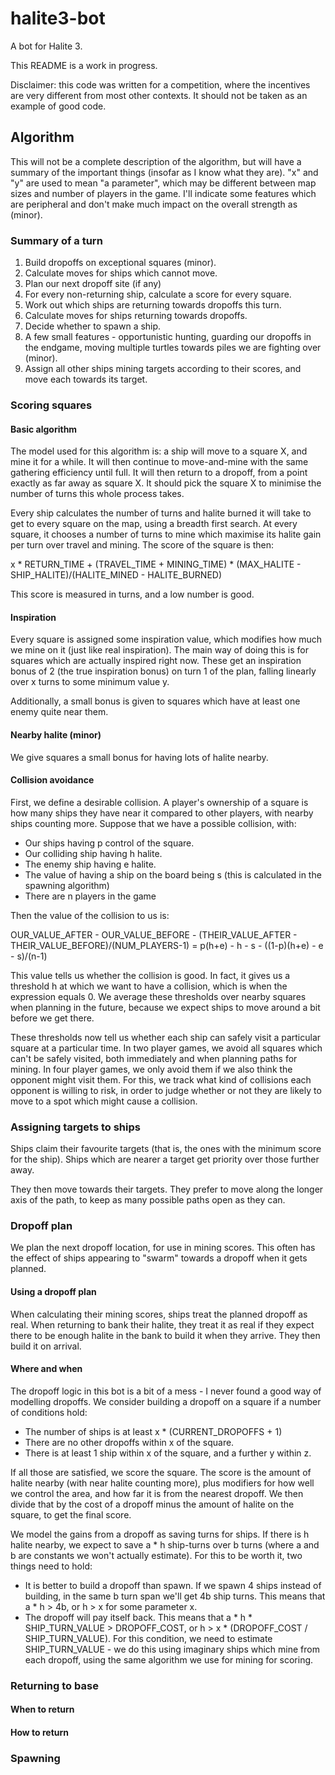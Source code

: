 # halite3-bot
A bot for Halite 3.

This README is a work in progress.

Disclaimer: this code was written for a competition, where the incentives are very different from most other contexts. It should not be taken as an example of good code.

## Algorithm
This will not be a complete description of the algorithm, but will have a summary of the important things (insofar as I know what they are). "x" and "y" are used to mean "a parameter", which may be different between map sizes and number of players in the game. I'll indicate some features which are peripheral and don't make much impact on the overall strength as (minor).

### Summary of a turn
1. Build dropoffs on exceptional squares (minor).
2. Calculate moves for ships which cannot move.
4. Plan our next dropoff site (if any)
5. For every non-returning ship, calculate a score for every square.
6. Work out which ships are returning towards dropoffs this turn.
7. Calculate moves for ships returning towards dropoffs.
8. Decide whether to spawn a ship.
9. A few small features - opportunistic hunting, guarding our dropoffs in the endgame, moving multiple turtles towards piles we are fighting over (minor).
10. Assign all other ships mining targets according to their scores, and move each towards its target.

### Scoring squares
#### Basic algorithm
The model used for this algorithm is: a ship will move to a square X, and mine it for a while. It will then continue to move-and-mine with the same gathering efficiency until full. It will then return to a dropoff, from a point exactly as far away as square X. It should pick the square X to minimise the number of turns this whole process takes.

Every ship calculates the number of turns and halite burned it will take to get to every square on the map, using a breadth first search. At every square, it chooses a number of turns to mine which maximise its halite gain per turn over travel and mining. The score of the square is then:

x * RETURN_TIME + (TRAVEL_TIME + MINING_TIME) * (MAX_HALITE - SHIP_HALITE)/(HALITE_MINED - HALITE_BURNED)

This score is measured in turns, and a low number is good.

#### Inspiration
Every square is assigned some inspiration value, which modifies how much we mine on it (just like real inspiration). The main way of doing this is for squares which are actually inspired right now. These get an inspiration bonus of 2 (the true inspiration bonus) on turn 1 of the plan, falling linearly over x turns to some minimum value y.

Additionally, a small bonus is given to squares which have at least one enemy quite near them.

#### Nearby halite (minor)
We give squares a small bonus for having lots of halite nearby.

#### Collision avoidance
First, we define a desirable collision. A player's ownership of a square is how many ships they have near it compared to other players, with nearby ships counting more. Suppose that we have a possible collision, with:
* Our ships having p control of the square.
* Our colliding ship having h halite.
* The enemy ship having e halite.
* The value of having a ship on the board being s (this is calculated in the spawning algorithm)
* There are n players in the game

Then the value of the collision to us is:

OUR_VALUE_AFTER - OUR_VALUE_BEFORE - (THEIR_VALUE_AFTER - THEIR_VALUE_BEFORE)/(NUM_PLAYERS-1) =
p(h+e) - h - s - ((1-p)(h+e) - e - s)/(n-1)

This value tells us whether the collision is good. In fact, it gives us a threshold h at which we want to have a collision, which is when the expression equals 0. We average these thresholds over nearby squares when planning in the future, because we expect ships to move around a bit before we get there.

These thresholds now tell us whether each ship can safely visit a particular square at a particular time. In two player games, we avoid all squares which can't be safely visited, both immediately and when planning paths for mining. In four player games, we only avoid them if we also think the opponent might visit them. For this, we track what kind of collisions each opponent is willing to risk, in order to judge whether or not they are likely to move to a spot which might cause a collision.

### Assigning targets to ships
Ships claim their favourite targets (that is, the ones with the minimum score for the ship). Ships which are nearer a target get priority over those further away.

They then move towards their targets. They prefer to move along the longer axis of the path, to keep as many possible paths open as they can.

### Dropoff plan
We plan the next dropoff location, for use in mining scores. This often has the effect of ships appearing to "swarm" towards a dropoff when it gets planned.

#### Using a dropoff plan
When calculating their mining scores, ships treat the planned dropoff as real. When returning to bank their halite, they treat it as real if they expect there to be enough halite in the bank to build it when they arrive. They then build it on arrival.

#### Where and when
The dropoff logic in this bot is a bit of a mess - I never found a good way of modelling dropoffs. We consider building a dropoff on a square if a number of conditions hold:
* The number of ships is at least x * (CURRENT_DROPOFFS + 1)
* There are no other dropoffs within x of the square.
* There is at least 1 ship within x of the square, and a further y within z.

If all those are satisfied, we score the square. The score is the amount of halite nearby (with near halite counting more), plus modifiers for how well we control the area, and how far it is from the nearest dropoff. We then divide that by the cost of a dropoff minus the amount of halite on the square, to get the final score.

We model the gains from a dropoff as saving turns for ships. If there is h halite nearby, we expect to save a * h ship-turns over b turns (where a and b are constants we won't actually estimate). For this to be worth it, two things need to hold:
* It is better to build a dropoff than spawn. If we spawn 4 ships instead of building, in the same b turn span we'll get 4b ship turns. This means that a * h > 4b, or h > x for some parameter x.
* The dropoff will pay itself back. This means that a * h * SHIP_TURN_VALUE > DROPOFF_COST, or h > x * (DROPOFF_COST / SHIP_TURN_VALUE). For this condition, we need to estimate SHIP_TURN_VALUE - we do this using imaginary ships which mine from each dropoff, using the same algorithm we use for mining for scoring.

### Returning to base
#### When to return
#### How to return

### Spawning


